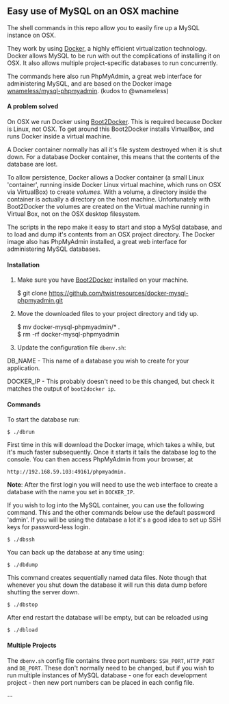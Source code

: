 ## Easy use of MySQL on an OSX machine

The shell commands in this repo allow you to easily fire up a MySQL instance on OSX.

They work by using [Docker](https://www.docker.com), a highly efficient virtualization technology. Docker allows MySQL to be run with out the complications of installing it on OSX. It also allows multiple project-specific databases to run concurrently.

The commands here also run PhpMyAdmin, a great web interface for administering MySQL, and are based on the Docker image [wnameless/mysql-phpmyadmin](https://registry.hub.docker.com/u/wnameless/mysql-phpmyadmin/). (kudos to @wnameless)



#### A problem solved
On OSX we run Docker using [Boot2Docker](https://github.com/boot2docker/boot2docker). This is required because Docker is Linux, not OSX. To get around this Boot2Docker installs VirtualBox, and runs Docker inside a virtual machine.

A Docker container normally has all it's file system destroyed when it is shut down. For a database Docker container, this means that the contents of the database are lost.

To allow persistence, Docker allows a Docker container (a small Linux 'container', running inside Docker Linux virtual machine, which runs on OSX via VirtualBox) to create _volumes_. With a volume, a directory inside the container is actually a directory on the host machine. Unfortunately with Boot2Docker the volumes are created on the Virtual machine running in Virtual Box, not on the OSX desktop filesystem.

The scripts in the repo make it easy to start and stop a MySql database, and to load and dump it's contents from an OSX project directory. The Docker image also has PhpMyAdmin installed, a great web interface for administering MySQL databases.


#### Installation

1. Make sure you have [Boot2Docker](https://github.com/boot2docker/boot2docker) installed on your machine.

    $ git clone https://github.com/twistresources/docker-mysql-phpmyadmin.git
    
2. Move the downloaded files to your project directory and tidy up.

    $ mv docker-mysql-phpmyadmin/* .  
    $ rm -rf docker-mysql-phpmyadmin

3. Update the configuration file `dbenv.sh`:

  DB_NAME - This name of a database you wish to create for your application.

  DOCKER_IP - This probably doesn't need to be this changed, but check it matches the output of `boot2docker ip`.


#### Commands

To start the database run:

    $ ./dbrun
    
First time in this will download the Docker image, which takes a while, but it's much faster subsequently. Once it starts it tails the database log to the console. You can then access PhpMyAdmin from your browser, at

    http://192.168.59.103:49161/phpmyadmin.

__Note__: After the first login you will need to use the web interface to create a database with the name you set in `DOCKER_IP`.

If you wish to log into the MySQL container, you can use the following command. This and the other commands below use the default password 'admin'. If you will be using the database a lot it's a good idea to set up SSH keys for password-less login.

    $ ./dbssh
    

You can back up the database at any time using:

    $ ./dbdump
    
This command creates sequentially named data files. Note though that whenever you shut down the database it will run this data dump before shutting the server down.

    $ ./dbstop
    
After end restart the database will be empty, but can be reloaded using

    $ ./dbload
    
    
#### Multiple Projects
The `dbenv.sh` config file contains three port numbers: `SSH_PORT`, `HTTP_PORT` and `DB_PORT`. These don't normally need to be changed, but if you wish to run multiple instances of MySQL database - one for each development project - then new port numbers can be placed in each config file.

--
